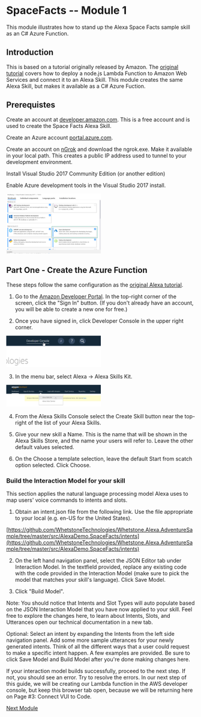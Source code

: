 # SpaceFacts -- Module 1

This module illustrates how to stand up the Alexa Space Facts sample skill as an C# Azure Function.

## Introduction

This is based on a tutorial originally released by Amazon. The [original tutorial](https://developer.amazon.com/alexa-skills-kit/tutorials/fact-skill-1) covers how to deploy a node.js Lambda Function to 
Amazon Web Services and connect it to an Alexa Skill. This module creates the same Alexa Skill, but makes it available as a C# Azure Fuction.

## Prerequistes

Create an account at [developer.amazon.com](https://developer.amazon.com). This is a free account and is used to create the Space Facts Alexa Skill. 

Create an Azure account [portal.azure.com](https://portal.azure.com).

Create an account on [nGrok](https://ngrok.com/) and download the ngrok.exe. Make it available in your local path. This creates a public IP address used to tunnel to your development environment.

Install Visual Studio 2017 Community Edition (or another edition)

Enable Azure development tools in the Visual Studio 2017 install.

 <img src="/docs/images/AzureDevTools.png?raw=true" width="50%">

## Part One - Create the Azure Function 

These steps follow the same configuration as the [original Alexa tutorial](https://developer.amazon.com/alexa-skills-kit/tutorials/fact-skill-1).

1. Go to the [Amazon Developer Portal](https://developer.amazon.com). In the top-right corner of the screen, click the "Sign In" button. (If you don't already have an account, you will be able to create a new one for free.)

2. Once you have signed in, click Developer Console in the upper right corner.

  <img src="/docs/images/AlexaSkillCreate01.png?raw=true" width="50%">

3. In the menu bar, select Alexa -> Alexa Skills Kit.

  <img src="/docs/images/AlexaSkillCreate02.png?raw=true" width="50%">

4. From the Alexa Skills Console select the Create Skill button near the top-right of the list of your Alexa Skills.

5. Give your new skill a Name. This is the name that will be shown in the Alexa Skills Store, and the name your users will refer to. Leave the other default values selected.

6. On the Choose a template selection, leave the default Start from scatch option selected. Click Choose.

### Build the Interaction Model for your skill

This section applies the natural language processing model Alexa uses to map users' voice commands to intents and slots. 

1. Obtain an intent.json file from the following link. Use the file appropriate to your local (e.g. en-US for the United States).

[https://github.com/WhetstoneTechnologies/Whetstone.Alexa.AdventureSample/tree/master/src/AlexaDemo.SpaceFacts/intents](https://github.com/WhetstoneTechnologies/Whetstone.Alexa.AdventureSample/tree/master/src/AlexaDemo.SpaceFacts/intents)

2.  On the left hand navigation panel, select the JSON Editor tab under Interaction Model. In the textfield provided, replace any existing code with the code provided in the Interaction Model (make sure to pick the model that matches your skill's language). Click Save Model.

3. Click "Build Model".

Note: You should notice that Intents and Slot Types will auto populate based on the JSON Interaction Model that you have now applied to your skill. Feel free to explore the changes here, to learn about Intents, Slots, and Utterances open our technical documentation in a new tab.

Optional: Select an intent by expanding the Intents from the left side navigation panel. Add some more sample utterances for your newly generated intents. Think of all the different ways that a user could request to make a specific intent happen. A few examples are provided. Be sure to click Save Model and Build Model after you're done making changes here.

If your interaction model builds successfully, proceed to the next step. If not, you should see an error. Try to resolve the errors. In our next step of this guide, we will be creating our Lambda function in the AWS developer console, but keep this browser tab open, because we will be returning here on Page #3: Connect VUI to Code.

[Next Module](/docs/spacefactstutorial/SpaceFactsTutorial02.md)
